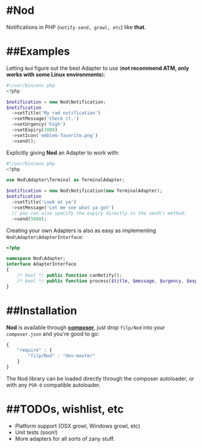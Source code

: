#Nod
========
Notifications in PHP (`notify-send, growl, etc`) like **that**.

##Examples
============

Letting `Nod` figure out the best Adapter to use (**not recommend ATM, only works with some Linux environments**):

```php
#!/usr/bin/env php
<?php  

$notification = new Nod\Notification;
$notification
  ->setTitle('My rad notification')
  ->setMessage('Check it.')
  ->setUrgency('high')
  ->setExpiry(3000)
  ->setIcon('emblem-favorite.png')
  ->send();
```

Explicitly giving **Nod** an Adapter to work with:

```php
#!/usr/bin/env php
<?php  

use Nod\Adapter\Terminal as TerminalAdapter;

$notification = new Nod\Notification(new TerminalAdapter);
$notification
  ->setTitle('Look at ya')
  ->setMessage('Let me see what ya got')
  // you can also specify the expiry directly in the send() method:
  ->send(5000);
```

Creating your own Adapters is also as easy as implementing `Nod\Adapter\AdapterInterface`:

```php
<?php

namespace Nod\Adapter;
interface AdapterInterface
{
    /* bool */ public function canNotify();
    /* bool */ public function process($title, $message, $urgency, $expiry, $icon);
}
```

##Installation
============

**Nod** is available through **[composer](http://getcomposer.org/)**, just drop `filp/Nod` into your `composer.json` and you're good to go:

```javascript
{
    "require" : {
        "filp/Nod" : "dev-master"
    }
}
```

The Nod library can be loaded directly through the composer autoloader, or with any `PSR-0` compatible autoloader.

##TODOs, wishlist, etc
============

* Platform support (OSX growl, Windows growl, etc)
* Unit tests (soon!)
* More adapters for all sorts of zany stuff.